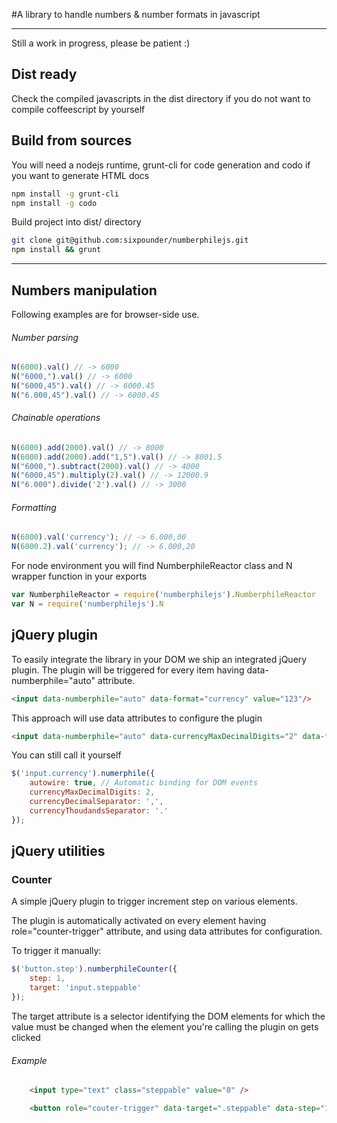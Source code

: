 #A library to handle numbers & number formats in javascript
___
Still a work in progress, please be patient :)

## Dist ready
Check the compiled javascripts in the dist directory if you do not want to compile coffeescript by yourself

## Build from sources
You will need a nodejs runtime, grunt-cli for code generation and codo if you want to generate HTML docs
```bash
npm install -g grunt-cli
npm install -g codo
```
Build project into dist/ directory
```bash
git clone git@github.com:sixpounder/numberphilejs.git
npm install && grunt
```
___
## Numbers manipulation

Following examples are for browser-side use.

###### Number parsing
```javascript
N(6000).val() // -> 6000
N("6000,").val() // -> 6000
N("6000,45").val() // -> 6000.45
N("6.000,45").val() // -> 6000.45
```

###### Chainable operations
```javascript
N(6000).add(2000).val() // -> 8000
N(6000).add(2000).add("1,5").val() // -> 8001.5
N("6000,").subtract(2000).val() // -> 4000
N("6000,45").multiply(2).val() // -> 12000.9
N("6.000").divide('2').val() // -> 3000
```

###### Formatting
```javascript
N(6000).val('currency'); // -> 6.000,00
N(6000.2).val('currency'); // -> 6.000,20
```

For node environment you will find NumberphileReactor class and N wrapper function in your exports
```javascript
var NumberphileReactor = require('numberphilejs').NumberphileReactor
var N = require('numberphilejs').N
```

## jQuery plugin
To easily integrate the library in your DOM we ship an integrated jQuery plugin. The plugin will be triggered for every item having data-numberphile="auto" attribute.

```html
<input data-numberphile="auto" data-format="currency" value="123"/>
```

This approach will use data attributes to configure the plugin

```html
<input data-numberphile="auto" data-currencyMaxDecimalDigits="2" data-format="currency" value="123"/>
```

You can still call it yourself

```javascript
$('input.currency').numerphile({
    autowire: true, // Automatic binding for DOM events
    currencyMaxDecimalDigits: 2,
    currencyDecimalSeparator: ',',
    currencyThoudandsSeparator: '.'
});
```

## jQuery utilities

### Counter
A simple jQuery plugin to trigger increment step on various elements.

The plugin is automatically activated on every element having role="counter-trigger" attribute, and using data attributes for configuration.

To trigger it manually:

```javascript
$('button.step').numberphileCounter({
	step: 1,
	target: 'input.steppable'
});
```
The target attribute is a selector identifying the DOM elements for which the value must be changed when the element you're calling the plugin on gets clicked

###### Example
```html
	<input type="text" class="steppable" value="0" />

	<button role="couter-trigger" data-target=".steppable" data-step="1"></button>
```